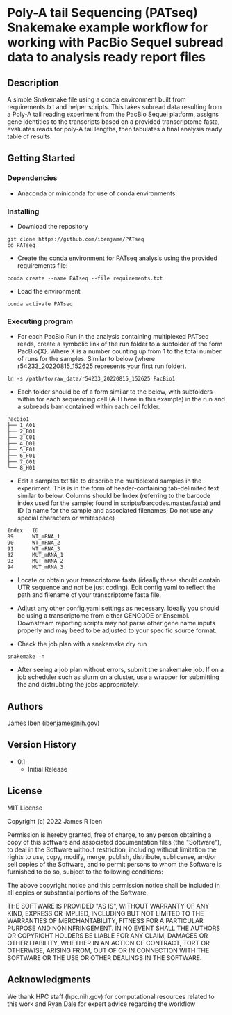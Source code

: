 # Poly-A tail Sequencing (PATseq) Snakemake example workflow for working with PacBio Sequel subread data to analysis ready report files

## Description

A simple Snakemake file using a conda environment built from requirements.txt and helper scripts.  This takes subread data resulting from a Poly-A tail reading experiment from the PacBio Sequel platform, assigns gene identities to the transcripts based on a provided transcriptome fasta, evaluates reads for poly-A tail lengths, then tabulates a final analysis ready table of results.

## Getting Started

### Dependencies

* Anaconda or miniconda for use of conda environments.

### Installing

* Download the repository
```
git clone https://github.com/ibenjame/PATseq
cd PATseq
```
* Create the conda environment for PATseq analysis using the provided requirements file:
```
conda create --name PATseq --file requirements.txt
```
* Load the environment
```
conda activate PATseq
```

### Executing program

* For each PacBio Run in the analysis containing multiplexed PATseq reads, create a symbolic link of the run folder to a subfolder of the form PacBio{X}.  Where X is a number counting up from 1 to the total number of runs for the samples.  Similar to below (where r54233_20220815_152625 represents your first run folder).
```
ln -s /path/to/raw_data/r54233_20220815_152625 PacBio1
```

* Each folder should be of a form similar to the below, with subfolders within for each sequencing cell (A-H here in this example) in the run and a subreads bam contained within each cell folder.
```
PacBio1
├── 1_A01
├── 2_B01
├── 3_C01
├── 4_D01
├── 5_E01
├── 6_F01
├── 7_G01
└── 8_H01
```

* Edit a samples.txt file to describe the multiplexed samples in the experiment.  This is in the form of header-containing tab-delimited text similar to below.  Columns should be Index (referring to the barcode index used for the sample; found in scripts/barcodes.master.fasta) and ID (a name for the sample and associated filenames; Do not use any special characters or whitespace)
```
Index   ID
89      WT_mRNA_1
90      WT_mRNA_2
91      WT_mRNA_3
92      MUT_mRNA_1
93      MUT_mRNA_2
94      MUT_mRNA_3
```

* Locate or obtain your transcriptome fasta (ideally these should contain UTR sequence and not be just coding).  Edit config.yaml to reflect the path and filename of your transcriptome fasta file.

* Adjust any other config.yaml settings as necessary.  Ideally you should be using a transcriptome from either GENCODE or Ensembl.  Downstream reporting scripts may not parse other gene name inputs properly and may beed to be adjusted to your specific source format.

* Check the job plan with a snakemake dry run
```
snakemake -n
```

* After seeing a job plan without errors, submit the snakemake job.  If on a job scheduler such as slurm on a cluster, use a wrapper for submitting the and distriubting the jobs appropriately.

## Authors

James Iben (ibenjame@nih.gov)


## Version History


* 0.1
    * Initial Release

## License

MIT License

Copyright (c) 2022 James R Iben

Permission is hereby granted, free of charge, to any person obtaining a copy
of this software and associated documentation files (the "Software"), to deal
in the Software without restriction, including without limitation the rights
to use, copy, modify, merge, publish, distribute, sublicense, and/or sell
copies of the Software, and to permit persons to whom the Software is
furnished to do so, subject to the following conditions:

The above copyright notice and this permission notice shall be included in all
copies or substantial portions of the Software.

THE SOFTWARE IS PROVIDED "AS IS", WITHOUT WARRANTY OF ANY KIND, EXPRESS OR
IMPLIED, INCLUDING BUT NOT LIMITED TO THE WARRANTIES OF MERCHANTABILITY,
FITNESS FOR A PARTICULAR PURPOSE AND NONINFRINGEMENT. IN NO EVENT SHALL THE
AUTHORS OR COPYRIGHT HOLDERS BE LIABLE FOR ANY CLAIM, DAMAGES OR OTHER
LIABILITY, WHETHER IN AN ACTION OF CONTRACT, TORT OR OTHERWISE, ARISING FROM,
OUT OF OR IN CONNECTION WITH THE SOFTWARE OR THE USE OR OTHER DEALINGS IN THE
SOFTWARE.

## Acknowledgments

We thank HPC staff (hpc.nih.gov) for computational resources related to this work and Ryan Dale for expert advice regarding the workflow
